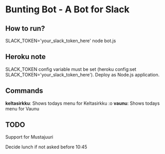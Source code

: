 # Bunting Bot - A Bot for Slack

## How to run?

SLACK_TOKEN='your_slack_token_here' node bot.js

## Heroku note

SLACK_TOKEN config variable must be set (heroku config:set SLACK_TOKEN='your_slack_token_here').
Deploy as Node.js application.

## Commands

**keltasirkku**: Shows todays menu for Keltasirkku  :o
**vaunu**: Shows todays menu for Vaunu 

## TODO

Support for Mustajuuri

Decide lunch if not asked before 10:45
